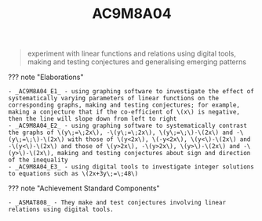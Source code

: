 ﻿---
backlinks:
- title: Learning Areas
  url: /sense/Teaching/Curriculum/v9/v9-learning-areas.html
tags: australian-curriculum
title: AC9M8A04
type: note
---
> experiment with linear functions and relations using digital tools, making and testing conjectures and generalising emerging patterns

??? note "Elaborations"

	- _AC9M8A04_E1_ - using graphing software to investigate the effect of systematically varying parameters of linear functions on the corresponding graphs, making and testing conjectures; for example, making a conjecture that if the co-efficient of \(x\) is negative, then the line will slope down from left to right
	- _AC9M8A04_E2_ - using graphing software to systematically contrast the graphs of \(y\;=\;2x\), -\(y\;=\;2x\), \(y\;=\;\)-\(2x\) and -\(y\;=\;\)-\(2x\) with those of \(y<2x\), \(-y<2x\), \(y<\)-\(2x\) and -\(y<\)-\(2x\) and those of \(y>2x\), -\(y>2x\), \(y>\)-\(2x\) and -\(y>\)-\(2x\), making and testing conjectures about sign and direction of the inequality
	- _AC9M8A04_E3_ - using digital tools to investigate integer solutions to equations such as \(2x+3y\;=\;48\)
??? note "Achievement Standard Components"

	- _ASMAT808_ - They make and test conjectures involving linear relations using digital tools.